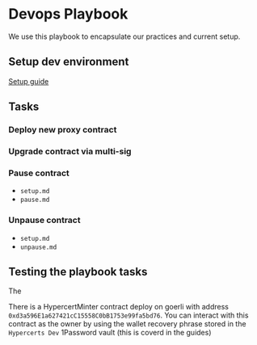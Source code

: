 # Devops Playbook

We use this playbook to encapsulate our practices and current setup.

## Setup dev environment

[Setup guide](./setup.md)

## Tasks

### Deploy new proxy contract

### Upgrade contract via multi-sig

### Pause contract
- `setup.md`
- `pause.md`

### Unpause contract
- `setup.md`
- `unpause.md`


## Testing the playbook tasks

The 

There is a HypercertMinter contract deploy on goerli with address `0xd3a596E1a627421cC15558C0bB1753e99fa5bd76`. You can interact with this contract as the owner by using the wallet recovery phrase stored in the `Hypercerts Dev` 1Password vault (this is coverd in the guides)


